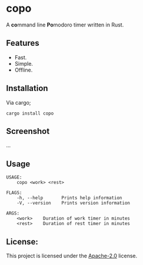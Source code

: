 # copo
A **co**mmand line **Po**modoro timer written in Rust.

## Features
 *  Fast.
 *  Simple.
 *  Offline.

## Installation
Via cargo;
```
cargo install copo
```

## Screenshot
...

## Usage
```
USAGE:
    copo <work> <rest>

FLAGS:
    -h, --help       Prints help information
    -V, --version    Prints version information

ARGS:
    <work>    Duration of work timer in minutes
    <rest>    Duration of rest timer in minutes
```

## License:
This project is licensed under the [Apache-2.0](LICENSE.md) license.
